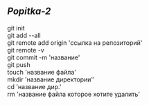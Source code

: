 _Popitka-2_
------------------------------------------------
git init  
git add --all  
git remote add origin 'ссылка на репозиторий'  
git remote -v  
git commit -m 'название'  
git push  
touch 'название файла'  
mkdir 'название директории''  
сd 'название дир.'  
rm 'название файла которое хотите удалить'  

